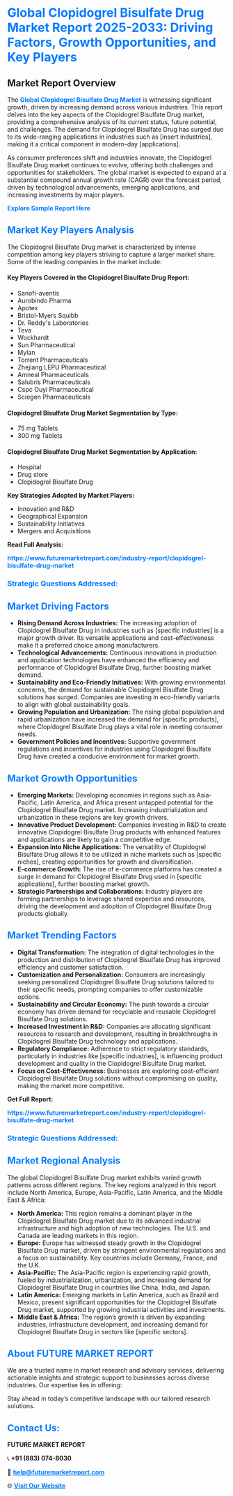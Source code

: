 <h1 style="color: #007BFF;">Global Clopidogrel Bisulfate Drug Market Report 2025-2033: Driving Factors, Growth Opportunities, and Key Players</h1>

<section id="overview">
<h2>Market Report Overview</h2>
<p>The <a href="https://www.futuremarketreport.com/industry-report/clopidogrel-bisulfate-drug-market" style="color: #007BFF; text-decoration: none;"><strong>Global Clopidogrel Bisulfate Drug Market</strong></a> is witnessing significant growth, driven by increasing demand across various industries. This report delves into the key aspects of the Clopidogrel Bisulfate Drug market, providing a comprehensive analysis of its current status, future potential, and challenges. The demand for Clopidogrel Bisulfate Drug has surged due to its wide-ranging applications in industries such as [insert industries], making it a critical component in modern-day [applications].</p>
<p>As consumer preferences shift and industries innovate, the Clopidogrel Bisulfate Drug market continues to evolve, offering both challenges and opportunities for stakeholders. The global market is expected to expand at a substantial compound annual growth rate (CAGR) over the forecast period, driven by technological advancements, emerging applications, and increasing investments by major players.</p>
</section>

<section id="overview">
<p><a href="https://www.futuremarketreport.com/request-sample/reportId=125480" style="color: #007BFF; text-decoration: none;"><strong>Explore Sample Report Here</strong></a></p>
</section>

<section id="key-players">
<h2 style="color: #007BFF;">Market Key Players Analysis</h2>
<p>The Clopidogrel Bisulfate Drug market is characterized by intense competition among key players striving to capture a larger market share. Some of the leading companies in the market include:</p>
<h4>Key Players Covered in the Clopidogrel Bisulfate Drug Report:</h4>
<ul><li>Sanofi-aventis</li><li>Aurobindo Pharma</li><li>Apotex</li><li>Bristol-Myers Squibb</li><li>Dr. Reddy&#039;s Laboratories</li><li>Teva</li><li>Wockhardt</li><li>Sun Pharmaceutical</li><li>Mylan</li><li>Torrent Pharmaceuticals</li><li>Zhejiang LEPU Pharmaceutical</li><li>Amneal Pharmaceuticals</li><li>Salubris Pharmaceuticals</li><li>Cspc Ouyi Pharmaceutical</li><li>Sciegen Pharmaceuticals</li></ul>
<h4>Clopidogrel Bisulfate Drug Market Segmentation by Type:</h4>
<ul><li>75 mg Tablets</li><li>300 mg Tablets</li></ul>

<h4>Clopidogrel Bisulfate Drug Market Segmentation by Application:</h4>
<ul><li>Hospital</li><li>Drug store</li><li>Clopidogrel Bisulfate Drug</li></ul>
<p><strong>Key Strategies Adopted by Market Players:</strong></p>
<ul>
<li>Innovation and R&D</li>
<li>Geographical Expansion</li>
<li>Sustainability Initiatives</li>
<li>Mergers and Acquisitions</li>
</ul>
</section>

<section>
<p><strong>Read Full Analysis: </strong></p><a href="https://www.futuremarketreport.com/industry-report/clopidogrel-bisulfate-drug-market" style="color: #007BFF; text-decoration: none;"><strong>https://www.futuremarketreport.com/industry-report/clopidogrel-bisulfate-drug-market</strong></a>
<h3 style="color: #007BFF;">Strategic Questions Addressed:</h3>
</section>

<section id="driving-factors">
<h2 style="color: #007BFF;">Market Driving Factors</h2>
<ul>
<li><strong>Rising Demand Across Industries:</strong> The increasing adoption of Clopidogrel Bisulfate Drug in industries such as [specific industries] is a major growth driver. Its versatile applications and cost-effectiveness make it a preferred choice among manufacturers.</li>
<li><strong>Technological Advancements:</strong> Continuous innovations in production and application technologies have enhanced the efficiency and performance of Clopidogrel Bisulfate Drug, further boosting market demand.</li>
<li><strong>Sustainability and Eco-Friendly Initiatives:</strong> With growing environmental concerns, the demand for sustainable Clopidogrel Bisulfate Drug solutions has surged. Companies are investing in eco-friendly variants to align with global sustainability goals.</li>
<li><strong>Growing Population and Urbanization:</strong> The rising global population and rapid urbanization have increased the demand for [specific products], where Clopidogrel Bisulfate Drug plays a vital role in meeting consumer needs.</li>
<li><strong>Government Policies and Incentives:</strong> Supportive government regulations and incentives for industries using Clopidogrel Bisulfate Drug have created a conducive environment for market growth.</li>
</ul>
</section>

<section id="growth-opportunities">
<h2 style="color: #007BFF;">Market Growth Opportunities</h2>
<ul>
<li><strong>Emerging Markets:</strong> Developing economies in regions such as Asia-Pacific, Latin America, and Africa present untapped potential for the Clopidogrel Bisulfate Drug market. Increasing industrialization and urbanization in these regions are key growth drivers.</li>
<li><strong>Innovative Product Development:</strong> Companies investing in R&D to create innovative Clopidogrel Bisulfate Drug products with enhanced features and applications are likely to gain a competitive edge.</li>
<li><strong>Expansion into Niche Applications:</strong> The versatility of Clopidogrel Bisulfate Drug allows it to be utilized in niche markets such as [specific niches], creating opportunities for growth and diversification.</li>
<li><strong>E-commerce Growth:</strong> The rise of e-commerce platforms has created a surge in demand for Clopidogrel Bisulfate Drug used in [specific applications], further boosting market growth.</li>
<li><strong>Strategic Partnerships and Collaborations:</strong> Industry players are forming partnerships to leverage shared expertise and resources, driving the development and adoption of Clopidogrel Bisulfate Drug products globally.</li>
</ul>
</section>

<section id="trending-factors">
<h2 style="color: #007BFF;">Market Trending Factors</h2>
<ul>
<li><strong>Digital Transformation:</strong> The integration of digital technologies in the production and distribution of Clopidogrel Bisulfate Drug has improved efficiency and customer satisfaction.</li>
<li><strong>Customization and Personalization:</strong> Consumers are increasingly seeking personalized Clopidogrel Bisulfate Drug solutions tailored to their specific needs, prompting companies to offer customizable options.</li>
<li><strong>Sustainability and Circular Economy:</strong> The push towards a circular economy has driven demand for recyclable and reusable Clopidogrel Bisulfate Drug solutions.</li>
<li><strong>Increased Investment in R&D:</strong> Companies are allocating significant resources to research and development, resulting in breakthroughs in Clopidogrel Bisulfate Drug technology and applications.</li>
<li><strong>Regulatory Compliance:</strong> Adherence to strict regulatory standards, particularly in industries like [specific industries], is influencing product development and quality in the Clopidogrel Bisulfate Drug market.</li>
<li><strong>Focus on Cost-Effectiveness:</strong> Businesses are exploring cost-efficient Clopidogrel Bisulfate Drug solutions without compromising on quality, making the market more competitive.</li>
</ul>
</section>

<section>
<p><strong>Get Full Report: </strong></p><a href="https://www.futuremarketreport.com/industry-report/clopidogrel-bisulfate-drug-market" style="color: #007BFF; text-decoration: none;"><strong>https://www.futuremarketreport.com/industry-report/clopidogrel-bisulfate-drug-market</strong></a>
<h3 style="color: #007BFF;">Strategic Questions Addressed:</h3>
</section>


<section id="regional-analysis">
<h2 style="color: #007BFF;">Market Regional Analysis</h2>
<p>The global Clopidogrel Bisulfate Drug market exhibits varied growth patterns across different regions. The key regions analyzed in this report include North America, Europe, Asia-Pacific, Latin America, and the Middle East & Africa:</p>
<ul>
<li><strong>North America:</strong> This region remains a dominant player in the Clopidogrel Bisulfate Drug market due to its advanced industrial infrastructure and high adoption of new technologies. The U.S. and Canada are leading markets in this region.</li>
<li><strong>Europe:</strong> Europe has witnessed steady growth in the Clopidogrel Bisulfate Drug market, driven by stringent environmental regulations and a focus on sustainability. Key countries include Germany, France, and the U.K.</li>
<li><strong>Asia-Pacific:</strong> The Asia-Pacific region is experiencing rapid growth, fueled by industrialization, urbanization, and increasing demand for Clopidogrel Bisulfate Drug in countries like China, India, and Japan.</li>
<li><strong>Latin America:</strong> Emerging markets in Latin America, such as Brazil and Mexico, present significant opportunities for the Clopidogrel Bisulfate Drug market, supported by growing industrial activities and investments.</li>
<li><strong>Middle East & Africa:</strong> The region’s growth is driven by expanding industries, infrastructure development, and increasing demand for Clopidogrel Bisulfate Drug in sectors like [specific sectors].</li>
</ul>
</section>

<footer>
<h2 style="color: #007BFF;">About FUTURE MARKET REPORT</h2>
<p>We are a trusted name in market research and advisory services, delivering actionable insights and strategic support to businesses across diverse industries. Our expertise lies in offering:</p>

<p>Stay ahead in today’s competitive landscape with our tailored research solutions.</p>

<h2 style="color: #007BFF;">Contact Us:</h2>
<p><strong>FUTURE MARKET REPORT</strong></p>
<p>📞 <strong>+91 (883) 074-8030</strong></p>
<p>📧 <strong><a href="mailto:help@futuremarketreport.com" style="color: #007BFF;">help@futuremarketreport.com</a></strong></p>
<p>🌐 <strong><a href="https://www.futuremarketreport.com/" style="color: #007BFF;">Visit Our Website</a></strong></p>
</footer>